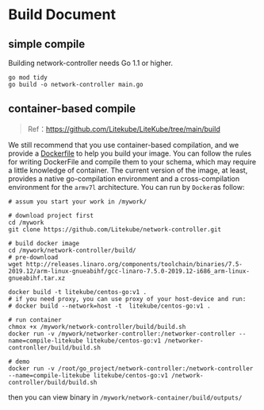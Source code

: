 # Build Document

## simple compile

Building network-controller needs Go 1.1 or higher.

```shell
go mod tidy
go build -o network-controller main.go
```

## container-based compile

> Ref：https://github.com/Litekube/LiteKube/tree/main/build

We still recommend that you use container-based compilation, and we provide a [Dockerfile](./Dockerfile) to help you build your image. You can follow the rules for writing DockerFile and compile them to your schema, which may require a little knowledge of container. The current version of the image, at least, provides a native go-compilation environment and a cross-compilation environment for the `armv7l` architecture. You can run by `Docker`as follow:

```shell
# assum you start your work in /mywork/

# download project first
cd /mywork
git clone https://github.com/Litekube/network-controller.git

# build docker image
cd /mywork/network-controller/build/
# pre-download
wget http://releases.linaro.org/components/toolchain/binaries/7.5-2019.12/arm-linux-gnueabihf/gcc-linaro-7.5.0-2019.12-i686_arm-linux-gnueabihf.tar.xz 

docker build -t litekube/centos-go:v1 .
# if you need proxy, you can use proxy of your host-device and run:
# docker build --network=host -t  litekube/centos-go:v1 .

# run container
chmox +x /mywork/network-controller/build/build.sh
docker run -v /mywork/networker-controller:/networker-controller --name=compile-litekube litekube/centos-go:v1 /networker-contronller/build/build.sh

# demo
docker run -v /root/go_project/network-controller:/network-controller --name=compile-litekube litekube/centos-go:v1 /network-controller/build/build.sh
```

then you can view binary in `/mywork/network-container/build/outputs/`

